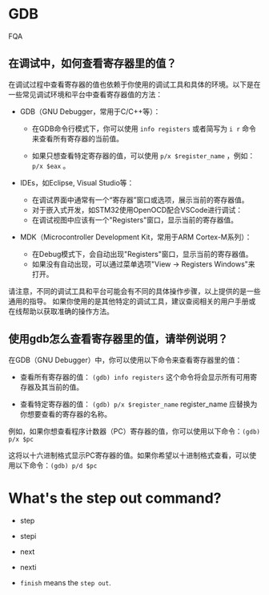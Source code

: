 # GDB

FQA

## 在调试中，如何查看寄存器里的值？
在调试过程中查看寄存器的值也依赖于你使用的调试工具和具体的环境。以下是在一些常见调试环境和平台中查看寄存器值的方法：

- GDB（GNU Debugger，常用于C/C++等）：
  - 在GDB命令行模式下，你可以使用 `info registers` 或者简写为 `i r`  命令来查看所有寄存器的当前值。

  - 如果只想查看特定寄存器的值，可以使用 `p/x $register_name` ，例如：`p/x $eax` 。

- IDEs，如Eclipse, Visual Studio等：
  - 在调试界面中通常有一个“寄存器”窗口或选项，展示当前的寄存器值。
  - 对于嵌入式开发，如STM32使用OpenOCD配合VSCode进行调试： 
  - 在调试视图中应该有一个"Registers"窗口，显示当前的寄存器值。

- MDK（Microcontroller Development Kit，常用于ARM Cortex-M系列）：
  - 在Debug模式下，会自动出现"Registers"窗口，显示当前的寄存器值。
  - 如果没有自动出现，可以通过菜单选项"View -> Registers Windows"来打开。

请注意，不同的调试工具和平台可能会有不同的具体操作步骤，以上提供的是一些通用的指导。
如果你使用的是其他特定的调试工具，建议查阅相关的用户手册或在线帮助以获取准确的操作方法。

## 使用gdb怎么查看寄存器里的值，请举例说明？
在GDB（GNU Debugger）中，你可以使用以下命令来查看寄存器里的值：

- 查看所有寄存器的值： `(gdb) info registers`
这个命令将会显示所有可用寄存器及其当前的值。

- 查看特定寄存器的值： `(gdb) p/x $register_name`
register_name 应替换为你想要查看的寄存器的名称。

例如，如果你想查看程序计数器（PC）寄存器的值，你可以使用以下命令：`(gdb) p/x $pc`

这将以十六进制格式显示PC寄存器的值。如果你希望以十进制格式查看，可以使用以下命令：`(gdb) p/d $pc`

# What's the step out command?

- step
- stepi 
- next
- nexti

- `finish` means the `step out`.
